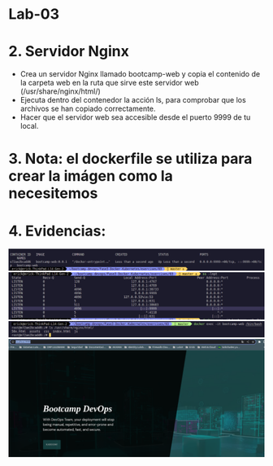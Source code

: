 # Lab-03
# 2. Servidor Nginx

- Crea un servidor Nginx llamado bootcamp-web y copia el contenido de la carpeta web en la ruta que sirve este servidor web (/usr/share/nginx/html/)
- Ejecuta dentro del contenedor la acción ls, para comprobar que los archivos se han copiado correctamente.
- Hacer que el servidor web sea accesible desde el puerto 9999 de tu local.

# 3. Nota: el dockerfile se utiliza para crear la imágen como la necesitemos

# 4. Evidencias:

![docker en ejecución](./03-docker-running.png?raw=true "docker en ejecución")
![puerto 9999 en escucha](./03-puertos-en-escucha.png?raw=true "puerto 9999 en escucha")
![archivos dentro del contenedor](./03-ls.png?raw=true "archivos dentro del contenedor")
![web running](./03-web-running.png?raw=true "web running")